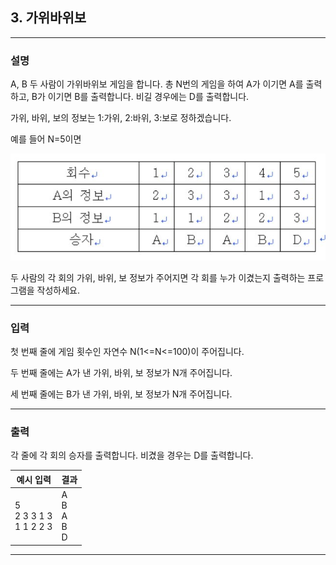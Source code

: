 ## 3. 가위바위보
*************************************************************************
### 설명
A, B 두 사람이 가위바위보 게임을 합니다. 총 N번의 게임을 하여 A가 이기면 A를 출력하고, B가 이기면 B를 출력합니다. 비길 경우에는 D를 출력합니다.

가위, 바위, 보의 정보는 1:가위, 2:바위, 3:보로 정하겠습니다.

예를 들어 N=5이면

![img.png](img.png)

두 사람의 각 회의 가위, 바위, 보 정보가 주어지면 각 회를 누가 이겼는지 출력하는 프로그램을 작성하세요.

-------------------------------------------------------------------------
### 입력
첫 번째 줄에 게임 횟수인 자연수 N(1<=N<=100)이 주어집니다.

두 번째 줄에는 A가 낸 가위, 바위, 보 정보가 N개 주어집니다.

세 번째 줄에는 B가 낸 가위, 바위, 보 정보가 N개 주어집니다.

-------------------------------------------------------------------------
### 출력
각 줄에 각 회의 승자를 출력합니다. 비겼을 경우는 D를 출력합니다.

| 예시 입력                                 | 결과                            |
|---------------------------------------|-------------------------------|
|5 <br> 2 3 3 1 3 <br>1 1 2 2 3 | A <br> B <br> A <br> B <br> D |

-------------------------------------------------------------------------
